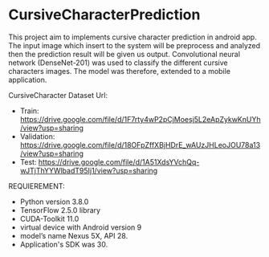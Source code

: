 # CursiveCharacterPrediction

This project aim to implements cursive character prediction in android app. The input image which insert to the system will be preprocess and analyzed then the prediction result will be given us output. Convolutional neural network (DenseNet-201) was used to classify the different cursive characters images. The model was therefore, extended to a mobile application.

CursiveCharacter Dataset Url: 
- Train: https://drive.google.com/file/d/1F7rty4wP2pCjMoesj5L2eApZykwKnUYh/view?usp=sharing
- Validation: https://drive.google.com/file/d/18OFpZffXBjHDrE_wAUzJHLeoJOU78a13/view?usp=sharing
- Test: https://drive.google.com/file/d/1A51XdsYVchQq-wJTjThYYWlbadT95Ij1/view?usp=sharing

REQUIEREMENT:
- Python version 3.8.0
- TensorFlow 2.5.0 library
- CUDA-Toolkit 11.0
- virtual device with Android version 9
- model’s name Nexus 5X, API 28.
- Application's SDK was 30.
